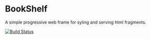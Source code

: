 # BookShelf

  A simple progressive web frame for syling and serving html fragments. 

  [![Build Status](https://travis-ci.org/Nevenall/BookShelf.svg?branch=master)](https://travis-ci.org/Nevenall/BookShelf)